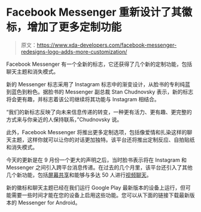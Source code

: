 # Facebook Messenger 重新设计了其徽标，增加了更多定制功能

> 原文：<https://www.xda-developers.com/facebook-messenger-redesigns-logo-adds-more-customization/>

Facebook Messenger 有一个全新的标志，它还获得了几个新的定制功能，包括聊天主题和消失模式。

新的 Messenger 标志采用了 Instagram 标志中的渐变设计，从脸书的专利纯蓝到蓝色到粉色。据脸书的 Messenger 副总裁 Stan Chudnovsky 表示，新的标志将会更有趣，并标志着该公司继续将其功能与 Instagram 相结合。

“我们的新标志反映了向未来信息传递的转变，一种更有活力、更有趣、更完整的方式来与你亲近的人保持联系，”Chudnovsky 说。

此外，Facebook Messenger 将推出更多定制选项，包括像爱情和扎染这样的聊天主题，这样你就可以让你的对话更加独特。该平台还将推出定制反应、自拍贴纸和消失模式。

今天的更新是在 9 月份一个更大的声明之后，当时脸书表示将在 Instagram 和 Messenger 之间引入跨平台消息传递。在过去的几个月里，该平台还引入了其他几个新功能，包括[屏幕共享](https://www.xda-developers.com/facebook-messenger-screen-sharing-android-ios/)和能够与多达 50 人进行[视频聊天](https://www.xda-developers.com/facebook-messenger-rooms-group-video-chats-50-people/)。

新的徽标和聊天主题已经在我们运行 Google Play 最新版本的设备上运行，但可能需要一些时间才能在您的设备上启用这些功能。您可以从下面的链接下载最新版本的 Messenger for Android。